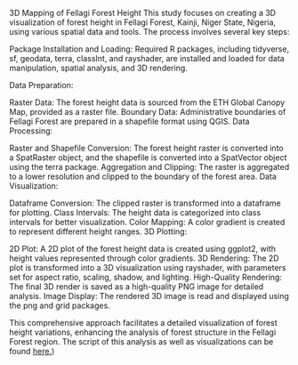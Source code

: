 3D Mapping of Fellagi Forest Height
This study focuses on creating a 3D visualization of forest height in Fellagi Forest, Kainji, Niger State, Nigeria, using various spatial data and tools. The process involves several key steps:

Package Installation and Loading: Required R packages, including tidyverse, sf, geodata, terra, classInt, and rayshader, are installed and loaded for data manipulation, spatial analysis, and 3D rendering.

Data Preparation:

Raster Data: The forest height data is sourced from the ETH Global Canopy Map, provided as a raster file.
Boundary Data: Administrative boundaries of Fellagi Forest are prepared in a shapefile format using QGIS.
Data Processing:

Raster and Shapefile Conversion: The forest height raster is converted into a SpatRaster object, and the shapefile is converted into a SpatVector object using the terra package.
Aggregation and Clipping: The raster is aggregated to a lower resolution and clipped to the boundary of the forest area.
Data Visualization:

Dataframe Conversion: The clipped raster is transformed into a dataframe for plotting.
Class Intervals: The height data is categorized into class intervals for better visualization.
Color Mapping: A color gradient is created to represent different height ranges.
3D Plotting:

2D Plot: A 2D plot of the forest height data is created using ggplot2, with height values represented through color gradients.
3D Rendering: The 2D plot is transformed into a 3D visualization using rayshader, with parameters set for aspect ratio, scaling, shadow, and lighting.
High-Quality Rendering: The final 3D render is saved as a high-quality PNG image for detailed analysis.
Image Display: The rendered 3D image is read and displayed using the png and grid packages.

This comprehensive approach facilitates a detailed visualization of forest height variations, enhancing the analysis of forest structure in the Fellagi Forest region.
The script of this analysis as well as visualizations can be found [here.](https://github.com/GEO-001/hands-on-projects/blob/main/Project%20files/forest%20canopy%20height%20assessment/Forest_height.ipynb))
